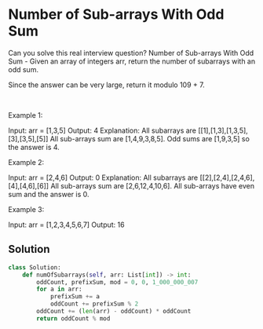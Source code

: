 # Number of Sub-arrays With Odd Sum

Can you solve this real interview question? Number of Sub-arrays With Odd Sum - Given an array of integers arr, return the number of subarrays with an odd sum.

Since the answer can be very large, return it modulo 109 + 7.

 

Example 1:


Input: arr = [1,3,5]
Output: 4
Explanation: All subarrays are [[1],[1,3],[1,3,5],[3],[3,5],[5]]
All sub-arrays sum are [1,4,9,3,8,5].
Odd sums are [1,9,3,5] so the answer is 4.


Example 2:


Input: arr = [2,4,6]
Output: 0
Explanation: All subarrays are [[2],[2,4],[2,4,6],[4],[4,6],[6]]
All sub-arrays sum are [2,6,12,4,10,6].
All sub-arrays have even sum and the answer is 0.


Example 3:


Input: arr = [1,2,3,4,5,6,7]
Output: 16

## Solution
```py
class Solution:
    def numOfSubarrays(self, arr: List[int]) -> int:
        oddCount, prefixSum, mod = 0, 0, 1_000_000_007
        for a in arr:
            prefixSum += a
            oddCount += prefixSum % 2
        oddCount += (len(arr) - oddCount) * oddCount
        return oddCount % mod
```
